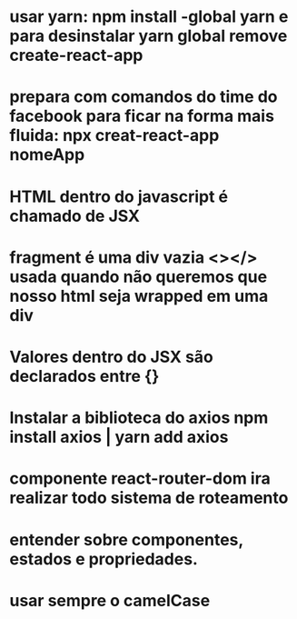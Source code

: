 # usar yarn: npm install -global yarn e para desinstalar yarn global remove create-react-app
# prepara com comandos do time do facebook para ficar na forma mais fluida: npx creat-react-app nomeApp
# HTML dentro do javascript é chamado de JSX
# fragment é uma div vazia <></> usada quando não queremos que nosso html seja wrapped em uma div
# Valores dentro do JSX são declarados entre {}
# Instalar a biblioteca do axios npm install axios | yarn add axios
# componente react-router-dom ira realizar todo sistema de roteamento 
# entender sobre componentes, estados e propriedades.
# usar sempre o camelCase